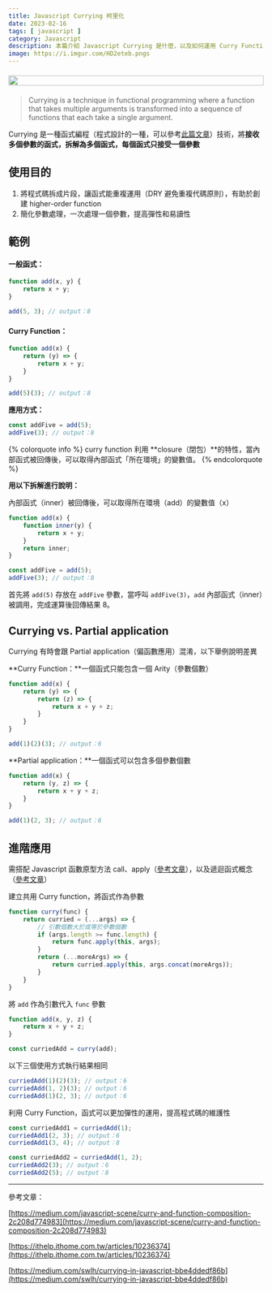 ```yaml
---
title: Javascript Currying 柯里化
date: 2023-02-16
tags: [ javascript ]
category: Javascript
description: 本篇介紹 Javascript Currying 是什麼，以及如何運用 Curry Function 來協助我們將複雜的函式拆分成更小的單元，提高程式碼的可複用性以及維護性
image: https://i.imgur.com/HD2eteb.pngs
---
```


<div style="display: flex; justify-content: center; margin: 20px 0;">
    <img style="width: 100%; max-width: 600px;" src="https://i.imgur.com/HD2eteb.pngs">
</div>

> Currying is a technique in functional programming where a function that takes multiple arguments is transformed into a sequence of functions that each take a single argument.
> 

Currying 是一種函式編程（程式設計的一種，可以參考[此篇文章](https://totoroliu.medium.com/javascript-functional-programming-%E5%87%BD%E5%BC%8F%E7%B7%A8%E7%A8%8B%E6%A6%82%E5%BF%B5-e8f4e778fc08)）技術，將**接收多個參數的函式，拆解為多個函式，每個函式只接受一個參數**

<!-- more -->

## **使用目的**

1. 將程式碼拆成片段，讓函式能重複運用（DRY 避免重複代碼原則），有助於創建 higher-order function
2. 簡化參數處理，一次處理一個參數，提高彈性和易讀性

## **範例**

#### **一般函式：**

```jsx
function add(x, y) {
    return x + y;
}

add(5, 3); // output：8
```

#### **Curry Function：**

```jsx
function add(x) {
    return (y) => {
        return x + y;
    }
}

add(5)(3); // output：8
```

**應用方式：**

```jsx
const addFive = add(5);
addFive(3); // output：8
```

{% colorquote info %}
curry function 利用 **closure（閉包）**的特性，當內部函式被回傳後，可以取得內部函式「所在環境」的變數值。
{% endcolorquote %}

**用以下拆解進行說明：**

內部函式（inner）被回傳後，可以取得所在環境（add）的變數值（x）

```jsx
function add(x) {
    function inner(y) {
        return x + y;
    }
    return inner;
}

const addFive = add(5);
addFive(3); // output：8
```

首先將 `add(5)` 存放在 `addFive` 參數，當呼叫 `addFive(3)`，`add` 內部函式（inner）被調用，完成運算後回傳結果 8。

## **Currying vs. Partial application**

Currying 有時會跟 Partial application（偏函數應用）混淆，以下舉例說明差異

**Curry Function：**一個函式只能包含一個 Arity（參數個數）

```jsx
function add(x) {
    return (y) => {
        return (z) => {
            return x + y + z;
        }
    }
}

add(1)(2)(3); // output：6
```

**Partial application：**一個函式可以包含多個參數個數

```jsx
function add(x) {
    return (y, z) => {
        return x + y + z;
    }
}

add(1)(2, 3); // output：6
```

## **進階應用**

需搭配 Javascript 函數原型方法 call、apply（[參考文章](https://clairechang.tw/2023/02/04/javascript/js-call-apply-bind/)），以及遞迴函式概念（[參考文章](https://clairechang.tw/2023/01/10/vue/vue-recursive-component/#%E9%81%9E%E8%BF%B4%E5%87%BD%E5%BC%8F%EF%BC%88Recursive-Function%EF%BC%89)）

建立共用 Curry function，將函式作為參數

```jsx
function curry(func) {
    return curried = (...args) => {
        // 引數個數大於或等於參數個數
        if (args.length >= func.length) {
            return func.apply(this, args);
        }
        return (...moreArgs) => {
            return curried.apply(this, args.concat(moreArgs));
        }
    }
}
```

將 `add` 作為引數代入 `func` 參數

```jsx
function add(x, y, z) {
    return x + y + z;
}

const curriedAdd = curry(add);
```

以下三個使用方式執行結果相同

```jsx
curriedAdd(1)(2)(3); // output：6
curriedAdd(1, 2)(3); // output：6
curriedAdd(1)(2, 3); // output：6
```

利用 Curry Function，函式可以更加彈性的運用，提高程式碼的維護性

```jsx
const curriedAdd1 = curriedAdd(1);
curriedAdd1(2, 3); // output：6
curriedAdd1(3, 4); // output：8

const curriedAdd2 = curriedAdd(1, 2);
curriedAdd2(3); // output：6
curriedAdd2(5); // output：8
```

---

參考文章：

[https://medium.com/javascript-scene/curry-and-function-composition-2c208d774983](https://medium.com/javascript-scene/curry-and-function-composition-2c208d774983)

[https://ithelp.ithome.com.tw/articles/10236374](https://ithelp.ithome.com.tw/articles/10236374)

[https://medium.com/swlh/currying-in-javascript-bbe4ddedf86b](https://medium.com/swlh/currying-in-javascript-bbe4ddedf86b)
